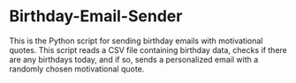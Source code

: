 # Birthday-Email-Sender
This is the Python script for sending birthday emails with motivational quotes. This script reads a CSV file containing birthday data, checks if there are any birthdays today, and if so, sends a personalized email with a randomly chosen motivational quote.
